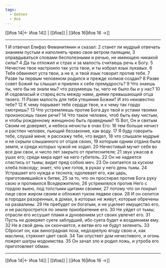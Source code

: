```yaml
---
tags:
  - Библия
  - Иов
---
```

[[Иов 14|← Иов 14]] | [[Иов]] | [[Иов 16|Иов 16 →]]

---
1 И отвечал Елифаз Феманитянин и сказал:
2 станет ли мудрый отвечать знанием пустым и наполнять чрево свое ветром палящим,
3 оправдываться словами бесполезными и речью, не имеющею никакой силы?
4 Да ты отложил и страх и за малость считаешь речь к Богу.
5 Нечестие твое настроило так уста твои, и ты избрал язык лукавых.
6 Тебя обвиняют уста твои, а не я, и твой язык говорит против тебя.
7 Разве ты первым человеком родился и прежде холмов создан?
8 Разве совет Божий ты слышал и привлек к себе премудрость?
9 Что знаешь ты, чего бы не знали мы? что разумеешь ты, чего не было бы и у нас?
10 И седовласый и старец есть между нами, днями превышающий отца твоего.
11 Разве малость для тебя утешения Божии? И это неизвестно тебе?
12 К чему порывает тебя сердце твое, и к чему так гордо смотришь?
13 Что устремляешь против Бога дух твой и устами твоими произносишь такие речи?
14 Что такое человек, чтоб быть ему чистым, и чтобы рожденному женщиною быть праведным?
15 Вот, Он и святым Своим не доверяет, и небеса нечисты в очах Его:
16 тем больше нечист и растлен человек, пьющий беззаконие, как воду.
17 Я буду говорить тебе, слушай меня; я расскажу тебе, что видел,
18 что слышали мудрые и не скрыли слышанного от отцов своих,
19 которым одним отдана была земля, и среди которых чужой не ходил.
20 Нечестивый мучит себя во все дни свои, и число лет закрыто от притеснителя;
21 звук ужасов в ушах его; среди мира идет на него губитель.
22 Он не надеется спастись от тьмы; видит пред собою меч.
23 Он скитается за куском хлеба повсюду; знает, что уже готов, в руках у него день тьмы.
24 Устрашает его нужда и теснота; одолевает его, как царь, приготовившийся к битве,
25 за то, что он простирал против Бога руку свою и противился Вседержителю,
26 устремлялся против Него с гордою выею, под толстыми щитами своими;
27 потому что он покрыл лице свое жиром своим и обложил туком лядвеи свои.
28 И он селится в городах разоренных, в домах, в которых не живут, которые обречены на развалины.
29 Не пребудет он богатым, и не уцелеет имущество его, и не распрострется по земле приобретение его.
30 Не уйдет от тьмы; отрасли его иссушит пламя и дуновением уст своих увлечет его.
31 Пусть не доверяет суете заблудший, ибо суета будет и воздаянием ему.
32 Не в свой день он скончается, и ветви его не будут зеленеть.
33 Сбросит он, как виноградная лоза, недозрелую ягоду свою и, как маслина, стряхнет цвет свой.
34 Так опустеет дом нечестивого, и огонь пожрет шатры мздоимства.
35 Он зачал зло и родил ложь, и утроба его приготовляет обман.

---
[[Иов 14|← Иов 14]] | [[Иов]] | [[Иов 16|Иов 16 →]]
